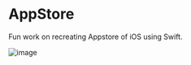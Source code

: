 # AppStore
Fun work on recreating Appstore of iOS using Swift.

![image](https://github.com/SelvaBalasubramanian/AppStore/blob/master/Appstore/Appstore.gif)


